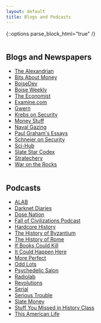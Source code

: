 ```yaml
---
layout: default
title: Blogs and Podcasts
---
```


{::options parse_block_html="true" /}
<div class="row">
<div class="column">

## Blogs and Newspapers  
* [The Alexandrian](https://thealexandrian.net/)
* [Bits About Money](https://www.bitsaboutmoney.com/)
* [BoiseDev](https://boisedev.com/)
* [Boise Weekly](https://www.idahopress.com/boiseweekly/)
* [The Economist](https://www.economist.com/)
* [Examine.com](https://examine.com/)
* [Gwern](https://www.gwern.net/)
* [Krebs on Security](https://krebsonsecurity.com/)
* [Money Stuff](https://www.bloomberg.com/view/topics/money-stuff)
* [Naval Gazing](https://www.navalgazing.net/)
* [Paul Graham's Essays](http://paulgraham.com/articles.html)
* [Schneier on Security](https://www.schneier.com/)
* [Sci-Hub](https://www.sci-hub.st/)
* [Slate Star Codex](https://astralcodexten.substack.com/)
* [Stratechery](https://stratechery.com/)
* [War on the Rocks](https://warontherocks.com/)

</div>	
<div class="column">

## Podcasts  
* [ALAB](https://www.alabseries.com/)
* [Darknet Diaries](https://darknetdiaries.com/)
* [Dose Nation](https://www.dosenation.com/)
* [Fall of Civilizations Podcast](https://fallofcivilizationspodcast.com/)
* [Hardcore History](https://www.dancarlin.com/hardcore-history-series/)
* [The History of Byzantium](https://thehistoryofbyzantium.com/)
* [The History of Rome](http://www.thehistoryofrome.typepad.com/)
* [If Books Could Kill](https://www.patreon.com/IfBooksPod)
* [It Could Happen Here](https://www.iheart.com/podcast/1119-it-could-happen-here-30717896/)
* [More Perfect](https://www.wnyc.org/shows/radiolabmoreperfect/)
* [Odd Lots](https://www.bloomberg.com/podcasts/odd_lots)
* [Psychedelic Salon](https://psychedelicsalon.com/podcasts/)
* [Radiolab](http://www.radiolab.org/)
* [Revolutions](https://www.revolutionspodcast.com/)
* [Serial](https://serialpodcast.org/)
* [Serious Trouble](https://www.serioustrouble.show/)
* [Slate Money](https://slate.com/podcasts/slate-money)
* [Stuff You Missed in History Class](https://www.missedinhistory.com/)
* [This American Life](https://www.thisamericanlife.org/podcast)

</div>
</div>
